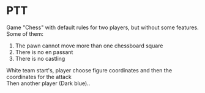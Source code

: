 # PTT

Game "Chess" with default rules for two players, but without some features. Some of them: 
1) The pawn cannot move more than one chessboard square 
2) There is no en passant 
3) There is no сastling 

White team start's, 
player choose figure coordinates and then the coordinates for the attack  
Then another player (Dark blue).. 
